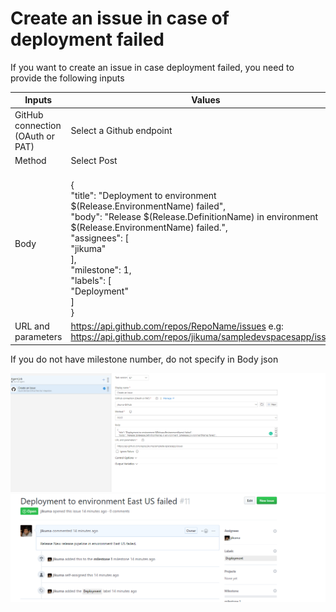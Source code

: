 # Create an issue in case of deployment failed

If you want to create an issue in case deployment failed, you need to provide the following inputs

|              Inputs              |      Values                  |
|----------------------------------|------------------------------|
| GitHub connection (OAuth or PAT) | Select a Github endpoint     |
| Method                           | Select Post                  |
| Body                             | <br>{<br>  "title": "Deployment to environment $(Release.EnvironmentName) failed",<br>  "body": "Release $(Release.DefinitionName) in environment  $(Release.EnvironmentName) failed.",<br>  "assignees": [<br>    "jikuma"<br>  ],<br>  "milestone": 1,<br>  "labels": [<br>    "Deployment"<br>  ]<br>}<br>|
|URL and parameters| https://api.github.com/repos/RepoName/issues  e.g: https://api.github.com/repos/jikuma/sampledevspacesapp/issues|

If you do not have milestone number, do not specify in Body json

![Release Definition](./screenshots/issue.PNG)
![GitHub](./screenshots/issuegithub.PNG)
